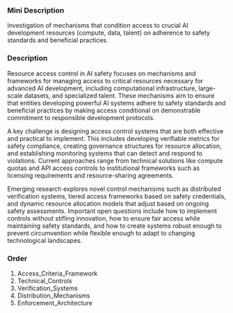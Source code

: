 ### Mini Description

Investigation of mechanisms that condition access to crucial AI development resources (compute, data, talent) on adherence to safety standards and beneficial practices.

### Description

Resource access control in AI safety focuses on mechanisms and frameworks for managing access to critical resources necessary for advanced AI development, including computational infrastructure, large-scale datasets, and specialized talent. These mechanisms aim to ensure that entities developing powerful AI systems adhere to safety standards and beneficial practices by making access conditional on demonstrable commitment to responsible development protocols.

A key challenge is designing access control systems that are both effective and practical to implement. This includes developing verifiable metrics for safety compliance, creating governance structures for resource allocation, and establishing monitoring systems that can detect and respond to violations. Current approaches range from technical solutions like compute quotas and API access controls to institutional frameworks such as licensing requirements and resource-sharing agreements.

Emerging research explores novel control mechanisms such as distributed verification systems, tiered access frameworks based on safety credentials, and dynamic resource allocation models that adjust based on ongoing safety assessments. Important open questions include how to implement controls without stifling innovation, how to ensure fair access while maintaining safety standards, and how to create systems robust enough to prevent circumvention while flexible enough to adapt to changing technological landscapes.

### Order

1. Access_Criteria_Framework
2. Technical_Controls
3. Verification_Systems
4. Distribution_Mechanisms
5. Enforcement_Architecture
